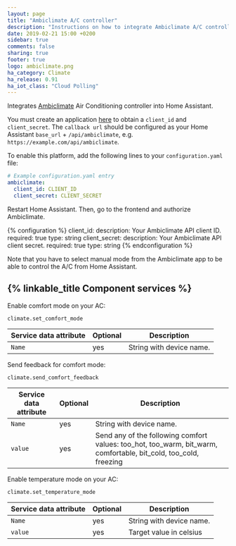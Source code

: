```yaml
---
layout: page
title: "Ambiclimate A/C controller"
description: "Instructions on how to integrate Ambiclimate A/C controller into Home Assistant."
date: 2019-02-21 15:00 +0200
sidebar: true
comments: false
sharing: true
footer: true
logo: ambiclimate.png
ha_category: Climate
ha_release: 0.91
ha_iot_class: "Cloud Polling"
---
```


Integrates [Ambiclimate](https://Ambiclimate.com) Air Conditioning controller into Home Assistant.


You must create an application [here](https://api.ambiclimate.com/clients) to obtain a `client_id` and `client_secret`.
The `callback url` should be configured as your Home Assistant `base_url` + `/api/ambiclimate`, e.g. `https://example.com/api/ambiclimate`.

To enable this platform, add the following lines to your `configuration.yaml` file:

```yaml
# Example configuration.yaml entry
ambiclimate:
  client_id: CLIENT_ID
  client_secret: CLIENT_SECRET
```

Restart Home Assistant. Then, go to the frontend and authorize Ambiclimate.

{% configuration %}
client_id:
  description: Your Ambiclimate API client ID.
  required: true
  type: string
client_secret:
  description: Your Ambiclimate API client secret.
  required: true
  type: string
{% endconfiguration %}

Note that you have to select manual mode from the Ambiclimate app to be able to control the A/C from Home Assistant.

## {% linkable_title Component services %}

Enable comfort mode on your AC:

`climate.set_comfort_mode`


| Service data attribute | Optional | Description |
| ---------------------- | -------- | ----------- |
| `Name` | yes | String with device name.



Send feedback for comfort mode:

`climate.send_comfort_feedback`


| Service data attribute | Optional | Description |
| ---------------------- | -------- | ----------- |
| `Name` | yes | String with device name.
| `value` | yes | Send any of the following comfort values: too_hot, too_warm, bit_warm, comfortable, bit_cold, too_cold, freezing



Enable temperature mode on your AC:

`climate.set_temperature_mode`


| Service data attribute | Optional | Description |
| ---------------------- | -------- | ----------- |
| `Name` | yes | String with device name.
| `value` | yes | Target value in celsius

